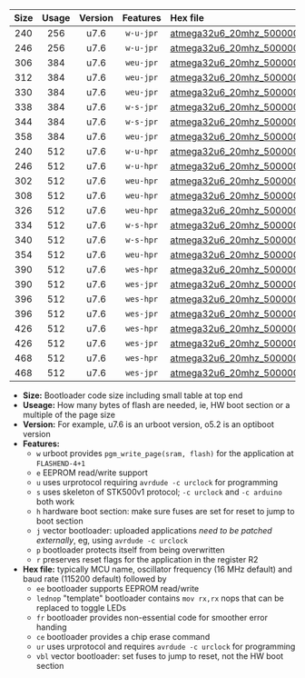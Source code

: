 |Size|Usage|Version|Features|Hex file|
|:-:|:-:|:-:|:-:|:--|
|240|256|u7.6|`w-u-jpr`|[atmega32u6_20mhz_500000bps_ur_vbl.hex](https://raw.githubusercontent.com/stefanrueger/urboot/main/atmega32u6_20mhz_500000bps_ur_vbl.hex)|
|246|256|u7.6|`w-u-jpr`|[atmega32u6_20mhz_500000bps_lednop_ur_vbl.hex](https://raw.githubusercontent.com/stefanrueger/urboot/main/atmega32u6_20mhz_500000bps_lednop_ur_vbl.hex)|
|306|384|u7.6|`weu-jpr`|[atmega32u6_20mhz_500000bps_ee_ur_vbl.hex](https://raw.githubusercontent.com/stefanrueger/urboot/main/atmega32u6_20mhz_500000bps_ee_ur_vbl.hex)|
|312|384|u7.6|`weu-jpr`|[atmega32u6_20mhz_500000bps_ee_lednop_ur_vbl.hex](https://raw.githubusercontent.com/stefanrueger/urboot/main/atmega32u6_20mhz_500000bps_ee_lednop_ur_vbl.hex)|
|330|384|u7.6|`weu-jpr`|[atmega32u6_20mhz_500000bps_ee_lednop_fr_ur_vbl.hex](https://raw.githubusercontent.com/stefanrueger/urboot/main/atmega32u6_20mhz_500000bps_ee_lednop_fr_ur_vbl.hex)|
|338|384|u7.6|`w-s-jpr`|[atmega32u6_20mhz_500000bps_vbl.hex](https://raw.githubusercontent.com/stefanrueger/urboot/main/atmega32u6_20mhz_500000bps_vbl.hex)|
|344|384|u7.6|`w-s-jpr`|[atmega32u6_20mhz_500000bps_lednop_vbl.hex](https://raw.githubusercontent.com/stefanrueger/urboot/main/atmega32u6_20mhz_500000bps_lednop_vbl.hex)|
|358|384|u7.6|`weu-jpr`|[atmega32u6_20mhz_500000bps_ee_lednop_fr_ce_ur_vbl.hex](https://raw.githubusercontent.com/stefanrueger/urboot/main/atmega32u6_20mhz_500000bps_ee_lednop_fr_ce_ur_vbl.hex)|
|240|512|u7.6|`w-u-hpr`|[atmega32u6_20mhz_500000bps_ur.hex](https://raw.githubusercontent.com/stefanrueger/urboot/main/atmega32u6_20mhz_500000bps_ur.hex)|
|246|512|u7.6|`w-u-hpr`|[atmega32u6_20mhz_500000bps_lednop_ur.hex](https://raw.githubusercontent.com/stefanrueger/urboot/main/atmega32u6_20mhz_500000bps_lednop_ur.hex)|
|302|512|u7.6|`weu-hpr`|[atmega32u6_20mhz_500000bps_ee_ur.hex](https://raw.githubusercontent.com/stefanrueger/urboot/main/atmega32u6_20mhz_500000bps_ee_ur.hex)|
|308|512|u7.6|`weu-hpr`|[atmega32u6_20mhz_500000bps_ee_lednop_ur.hex](https://raw.githubusercontent.com/stefanrueger/urboot/main/atmega32u6_20mhz_500000bps_ee_lednop_ur.hex)|
|326|512|u7.6|`weu-hpr`|[atmega32u6_20mhz_500000bps_ee_lednop_fr_ur.hex](https://raw.githubusercontent.com/stefanrueger/urboot/main/atmega32u6_20mhz_500000bps_ee_lednop_fr_ur.hex)|
|334|512|u7.6|`w-s-hpr`|[atmega32u6_20mhz_500000bps.hex](https://raw.githubusercontent.com/stefanrueger/urboot/main/atmega32u6_20mhz_500000bps.hex)|
|340|512|u7.6|`w-s-hpr`|[atmega32u6_20mhz_500000bps_lednop.hex](https://raw.githubusercontent.com/stefanrueger/urboot/main/atmega32u6_20mhz_500000bps_lednop.hex)|
|354|512|u7.6|`weu-hpr`|[atmega32u6_20mhz_500000bps_ee_lednop_fr_ce_ur.hex](https://raw.githubusercontent.com/stefanrueger/urboot/main/atmega32u6_20mhz_500000bps_ee_lednop_fr_ce_ur.hex)|
|390|512|u7.6|`wes-hpr`|[atmega32u6_20mhz_500000bps_ee.hex](https://raw.githubusercontent.com/stefanrueger/urboot/main/atmega32u6_20mhz_500000bps_ee.hex)|
|390|512|u7.6|`wes-jpr`|[atmega32u6_20mhz_500000bps_ee_vbl.hex](https://raw.githubusercontent.com/stefanrueger/urboot/main/atmega32u6_20mhz_500000bps_ee_vbl.hex)|
|396|512|u7.6|`wes-hpr`|[atmega32u6_20mhz_500000bps_ee_lednop.hex](https://raw.githubusercontent.com/stefanrueger/urboot/main/atmega32u6_20mhz_500000bps_ee_lednop.hex)|
|396|512|u7.6|`wes-jpr`|[atmega32u6_20mhz_500000bps_ee_lednop_vbl.hex](https://raw.githubusercontent.com/stefanrueger/urboot/main/atmega32u6_20mhz_500000bps_ee_lednop_vbl.hex)|
|426|512|u7.6|`wes-hpr`|[atmega32u6_20mhz_500000bps_ee_lednop_fr.hex](https://raw.githubusercontent.com/stefanrueger/urboot/main/atmega32u6_20mhz_500000bps_ee_lednop_fr.hex)|
|426|512|u7.6|`wes-jpr`|[atmega32u6_20mhz_500000bps_ee_lednop_fr_vbl.hex](https://raw.githubusercontent.com/stefanrueger/urboot/main/atmega32u6_20mhz_500000bps_ee_lednop_fr_vbl.hex)|
|468|512|u7.6|`wes-hpr`|[atmega32u6_20mhz_500000bps_ee_lednop_fr_ce.hex](https://raw.githubusercontent.com/stefanrueger/urboot/main/atmega32u6_20mhz_500000bps_ee_lednop_fr_ce.hex)|
|468|512|u7.6|`wes-jpr`|[atmega32u6_20mhz_500000bps_ee_lednop_fr_ce_vbl.hex](https://raw.githubusercontent.com/stefanrueger/urboot/main/atmega32u6_20mhz_500000bps_ee_lednop_fr_ce_vbl.hex)|

- **Size:** Bootloader code size including small table at top end
- **Useage:** How many bytes of flash are needed, ie, HW boot section or a multiple of the page size
- **Version:** For example, u7.6 is an urboot version, o5.2 is an optiboot version
- **Features:**
  + `w` urboot provides `pgm_write_page(sram, flash)` for the application at `FLASHEND-4+1`
  + `e` EEPROM read/write support
  + `u` uses urprotocol requiring `avrdude -c urclock` for programming
  + `s` uses skeleton of STK500v1 protocol; `-c urclock` and `-c arduino` both work
  + `h` hardware boot section: make sure fuses are set for reset to jump to boot section
  + `j` vector bootloader: uploaded applications *need to be patched externally*, eg, using `avrdude -c urclock`
  + `p` bootloader protects itself from being overwritten
  + `r` preserves reset flags for the application in the register R2
- **Hex file:** typically MCU name, oscillator frequency (16 MHz default) and baud rate (115200 default) followed by
  + `ee` bootloader supports EEPROM read/write
  + `lednop` "template" bootloader contains `mov rx,rx` nops that can be replaced to toggle LEDs
  + `fr` bootloader provides non-essential code for smoother error handing
  + `ce` bootloader provides a chip erase command
  + `ur` uses urprotocol and requires `avrdude -c urclock` for programming
  + `vbl` vector bootloader: set fuses to jump to reset, not the HW boot section
